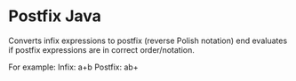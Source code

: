 # Postfix  Java
Converts infix expressions to postfix (reverse Polish notation) end evaluates if postfix expressions are in correct order/notation. 

For example: 
Infix: a+b
Postfix: ab+

